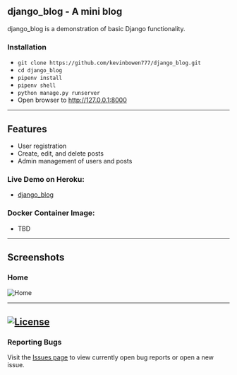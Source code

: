 ## django_blog - A mini blog

django_blog is a demonstration of basic Django functionality.

### Installation
 - `git clone https://github.com/kevinbowen777/django_blog.git`
 - `cd django_blog`
 - `pipenv install`
 - `pipenv shell`
 - `python manage.py runserver`
 - Open browser to http://127.0.0.1:8000

---
## Features
 - User registration
 - Create, edit, and delete posts
 - Admin management of users and posts

### Live Demo on Heroku:
 - [django_blog](https://rocky-fortress-40743.herokuapp.com/)
### Docker Container Image:

 - TBD
---
## Screenshots

### Home
![Home](https://github.com/kevinbowen777/bookstore/blob/master/images/django_blog_homepage.png)

---
[![License](https://img.shields.io/badge/license-MIT-green)](https://github.com/kevinbowen777/django_blog/blob/master/LICENSE)
---
### Reporting Bugs

   Visit the [Issues page](https://github.com/kevinbowen777/django_blog/issues)
      to view currently open bug reports or open a new issue.
